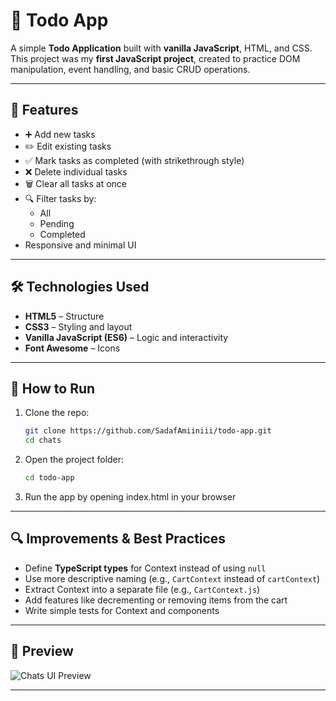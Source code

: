 # 📝 Todo App

A simple **Todo Application** built with **vanilla JavaScript**, HTML, and CSS.  
This project was my **first JavaScript project**, created to practice DOM manipulation, event handling, and basic CRUD operations.

---

## 🚀 Features

- ➕ Add new tasks
- ✏️ Edit existing tasks
- ✅ Mark tasks as completed (with strikethrough style)
- ❌ Delete individual tasks
- 🗑️ Clear all tasks at once
- 🔍 Filter tasks by:
  - All
  - Pending
  - Completed
- Responsive and minimal UI

---

## 🛠️ Technologies Used

- **HTML5** – Structure
- **CSS3** – Styling and layout
- **Vanilla JavaScript (ES6)** – Logic and interactivity
- **Font Awesome** – Icons

---

## 🚀 How to Run

1. Clone the repo:
   ```bash
   git clone https://github.com/SadafAmiiniii/todo-app.git
   cd chats
   
2. Open the project folder:
      ```bash
      cd todo-app
      
3. Run the app by opening index.html in your browser

---

## 🔍 Improvements & Best Practices  

- Define **TypeScript types** for Context instead of using `null`  
- Use more descriptive naming (e.g., `CartContext` instead of `cartContext`)  
- Extract Context into a separate file (e.g., `CartContext.js`)  
- Add features like decrementing or removing items from the cart  
- Write simple tests for Context and components  

---

## 📸 Preview

![Chats UI Preview](./todoAppPreview.gif)

---



